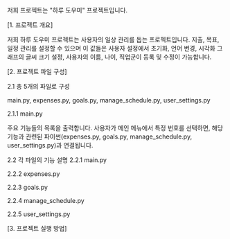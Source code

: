 저희 프로젝트는 "하루 도우미" 프로젝트입니다.

[1. 프로젝트 개요]

저희 하루 도우미 프로젝트는 사용자의 일상 관리를 돕는 프로젝트입니다. 지출, 목표, 일정 관리를 설정할 수 있으며 이 값들은 사용자 설정에서 초기화, 언어 변경, 시각화 그래프의 글씨 크기 설정, 사용자의 이름, 나이, 직업군이 등록 및 수정이 가능합니다. 


[2. 프로젝트 파일 구성]

2.1 총 5개의 파일로 구성 

main.py, expenses.py, goals.py, manage_schedule.py, user_settings.py 

2.1.1 main.py 

주요 기능들의 목록을 출력합니다. 사용자가 메인 메뉴에서 특정 번호를 선택하면, 해당 기능과 관련된 파이썬(expenses.py, goals.py, manage_schedule.py, user_settings.py)과 연결됩니다. 

2.2 각 파일의 기능 설명 
   2.2.1 main.py 

   2.2.2 expenses.py

   2.2.3 goals.py 

   2.2.4 manage_schedule.py

   2.2.5 user_settings.py 
   

[3. 프로젝트 실행 방법]

